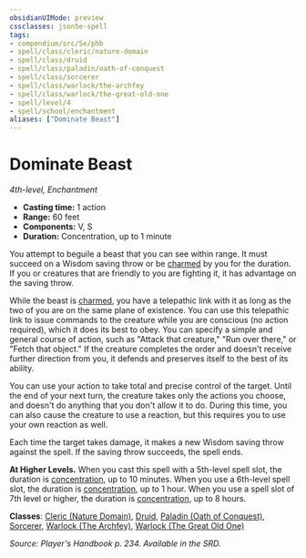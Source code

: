 ```yaml
---
obsidianUIMode: preview
cssclasses: json5e-spell
tags:
- compendium/src/5e/phb
- spell/class/cleric/nature-domain
- spell/class/druid
- spell/class/paladin/oath-of-conquest
- spell/class/sorcerer
- spell/class/warlock/the-archfey
- spell/class/warlock/the-great-old-one
- spell/level/4
- spell/school/enchantment
aliases: ["Dominate Beast"]
---
```

# Dominate Beast
*4th-level, Enchantment*  

- **Casting time:** 1 action
- **Range:** 60 feet
- **Components:** V, S
- **Duration:** Concentration, up to 1 minute

You attempt to beguile a beast that you can see within range. It must succeed on a Wisdom saving throw or be [charmed](5E2014官方资源/规则/conditions.md#charmed) by you for the duration. If you or creatures that are friendly to you are fighting it, it has advantage on the saving throw.

While the beast is [charmed](5E2014官方资源/规则/conditions.md#charmed), you have a telepathic link with it as long as the two of you are on the same plane of existence. You can use this telepathic link to issue commands to the creature while you are conscious (no action required), which it does its best to obey. You can specify a simple and general course of action, such as "Attack that creature," "Run over there," or "Fetch that object." If the creature completes the order and doesn't receive further direction from you, it defends and preserves itself to the best of its ability.

You can use your action to take total and precise control of the target. Until the end of your next turn, the creature takes only the actions you choose, and doesn't do anything that you don't allow it to do. During this time, you can also cause the creature to use a reaction, but this requires you to use your own reaction as well.

Each time the target takes damage, it makes a new Wisdom saving throw against the spell. If the saving throw succeeds, the spell ends.

**At Higher Levels.** When you cast this spell with a 5th-level spell slot, the duration is [concentration](5E2014官方资源/规则/conditions.md#concentration), up to 10 minutes. When you use a 6th-level spell slot, the duration is [concentration](5E2014官方资源/规则/conditions.md#concentration), up to 1 hour. When you use a spell slot of 7th level or higher, the duration is [concentration](5E2014官方资源/规则/conditions.md#concentration), up to 8 hours.

**Classes**: [Cleric (Nature Domain)](5E2014官方资源/classes/cleric-nature-domain.md), [Druid](5E2014官方资源/classes/druid.md), [Paladin (Oath of Conquest)](5E2014官方资源/classes/paladin-oath-of-conquest-xge.md), [Sorcerer](5E2014官方资源/classes/sorcerer.md), [Warlock (The Archfey)](5E2014官方资源/classes/warlock-the-archfey.md), [Warlock (The Great Old One)](5E2014官方资源/classes/warlock-the-great-old-one.md)

*Source: Player's Handbook p. 234. Available in the SRD.*